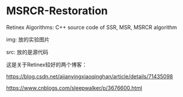 # MSRCR-Restoration
Retinex Algorithms: C++ source code of SSR, MSR, MSRCR algorithm

img: 放的实验图片

src: 放的是源代码 

这是关于Retinex较好的两个博客：

https://blog.csdn.net/ajianyingxiaoqinghan/article/details/71435098

https://www.cnblogs.com/sleepwalker/p/3676600.html
